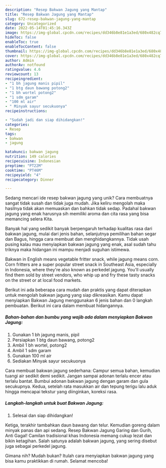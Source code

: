 ```yaml
---
description: "Resep Bakwan Jagung yang Mantap"
title: "Resep Bakwan Jagung yang Mantap"
slug: 672-resep-bakwan-jagung-yang-mantap
category: Uncategorized
date: 2022-05-14T01:45:16.343Z
image: https://img-global.cpcdn.com/recipes/dd346b8e81e1a3ed/680x482cq70/bakwan-jagung-foto-resep-utama.jpg
hideToc: false
enableToc: true
enableTocContent: false
thumbnail: https://img-global.cpcdn.com/recipes/dd346b8e81e1a3ed/680x482cq70/bakwan-jagung-foto-resep-utama.jpg
cover: https://img-global.cpcdn.com/recipes/dd346b8e81e1a3ed/680x482cq70/bakwan-jagung-foto-resep-utama.jpg
author: Admin
authorAv: notfound
ratingvalue: 4.6
reviewcount: 13
recipeingredient:
- "1 bh jagung manis pipil"
- "1 btg daun bawang potong2"
- "1 bh wortel potong2"
- "1 sdm garam"
- "100 ml air"
- " Minyak sayur secukuonya"
recipeinstructions:

- "Sudah jadi dan siap dihidangkan!"
categories:
- Resep
tags:
- bakwan
- jagung

katakunci: bakwan jagung 
nutrition: 149 calories
recipecuisine: Indonesian
preptime: "PT22M"
cooktime: "PT46M"
recipeyield: "4"
recipecategory: Dinner

---
```





Sedang mencari ide resep bakwan jagung yang unik? Cara membuatnya sangat tidak susah dan tidak juga mudah. Jika keliru mengolah maka hasilnya tidak akan memuaskan dan bahkan tidak sedap. Padahal bakwan jagung yang enak harusnya sih memiliki aroma dan cita rasa yang bisa memancing selera Kita.





Banyak hal yang sedikit banyak berpengaruh terhadap kualitas rasa dari bakwan jagung, mulai dari jenis bahan, selanjutnya pemilihan bahan segar dan Bagus, hingga cara membuat dan menghidangkannya. Tidak usah pusing kalau mau menyiapkan bakwan jagung yang enak,      asal sudah tahu triknya maka hidangan ini mampu menjadi suguhan istimewa.














Bakwan in English means vegetable fritter snack, while jagung means corn. Corn fritters are a super popular street snack in Southeast Asia, especially in Indonesia, where they&#39;re also known as perkedel jagung. You&#39;ll usually find them sold by street vendors, who whip up and fry these tasty snacks on the street or at local food markets.






Berikut ini ada beberapa cara mudah dan praktis yang dapat diterapkan untuk mengolah bakwan jagung yang siap dikreasikan. Kamu dapat menyiapkan Bakwan Jagung menggunakan 6 jenis bahan dan 0 langkah pembuatan. Berikut ini cara dalam membuat hidangannya.

<!--inarticleads1-->

##### Bahan-bahan dan bumbu yang wajib ada dalam menyiapkan Bakwan Jagung:

1. Gunakan 1 bh jagung manis, pipil
1. Persiapkan 1 btg daun bawang, potong2
1. Ambil 1 bh wortel, potong2
1. Ambil 1 sdm garam
1. Gunakan 100 ml air
1. Sediakan  Minyak sayur secukuonya


Cara membuat bakwan jagung sederhana: Campur semua bahan, kemudian tuangi air sedikit demi sedikit. Jangan sampai adonan terlalu encer atau terlalu bantat. Bumbui adonan bakwan jagung dengan garam dan gula secukupnya. Kedua, setelah rata masukkan air dan tepung terigu lalu aduk hingga mencapai tekstur yang diinginkan, koreksi rasa. 

<!--inarticleads2-->

##### Langkah-langkah untuk buat Bakwan Jagung:


1. Selesai dan siap dihidangkan!

Ketiga, terakhir tambahkan daun bawang dan telur. Kemudian goreng dalam minyak panas dan api sedang. Resep Bakwan Jagung Garing dan Gurih, Anti Gagal! Camilan tradisional khas Indonesia memang cukup lezat dan bikin ketagihan. Salah satunya adalah bakwan jagung, yang sering disebut juga sebagai perkedel jagung. 

Gimana nih? Mudah bukan? Itulah cara menyiapkan bakwan jagung yang bisa kamu praktikkan di rumah. Selamat mencoba!
